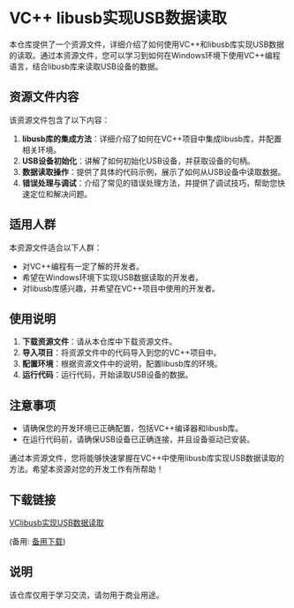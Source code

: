 # VC++ libusb实现USB数据读取

本仓库提供了一个资源文件，详细介绍了如何使用VC++和libusb库实现USB数据的读取。通过本资源文件，您可以学习到如何在Windows环境下使用VC++编程语言，结合libusb库来读取USB设备的数据。

## 资源文件内容

该资源文件包含了以下内容：

1. **libusb库的集成方法**：详细介绍了如何在VC++项目中集成libusb库，并配置相关环境。
2. **USB设备初始化**：讲解了如何初始化USB设备，并获取设备的句柄。
3. **数据读取操作**：提供了具体的代码示例，展示了如何从USB设备中读取数据。
4. **错误处理与调试**：介绍了常见的错误处理方法，并提供了调试技巧，帮助您快速定位和解决问题。

## 适用人群

本资源文件适合以下人群：

- 对VC++编程有一定了解的开发者。
- 希望在Windows环境下实现USB数据读取的开发者。
- 对libusb库感兴趣，并希望在VC++项目中使用的开发者。

## 使用说明

1. **下载资源文件**：请从本仓库中下载资源文件。
2. **导入项目**：将资源文件中的代码导入到您的VC++项目中。
3. **配置环境**：根据资源文件中的说明，配置libusb库的环境。
4. **运行代码**：运行代码，开始读取USB设备的数据。

## 注意事项

- 请确保您的开发环境已正确配置，包括VC++编译器和libusb库。
- 在运行代码前，请确保USB设备已正确连接，并且设备驱动已安装。

通过本资源文件，您将能够快速掌握在VC++中使用libusb库实现USB数据读取的方法。希望本资源对您的开发工作有所帮助！

## 下载链接
[VClibusb实现USB数据读取](https://pan.quark.cn/s/79fe86e2a5aa) 

(备用: [备用下载](https://pan.baidu.com/s/1Of-KOVCebrvwTdjWuqNErA?pwd=1234))

## 说明

该仓库仅用于学习交流，请勿用于商业用途。
